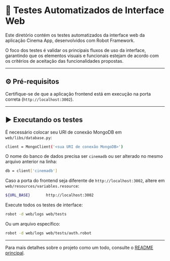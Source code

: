 # 🧪 Testes Automatizados de Interface Web

Este diretório contém os testes automatizados da interface web da aplicação Cinema App, desenvolvidos com Robot Framework.

O foco dos testes é validar os principais fluxos de uso da interface, garantindo que os elementos visuais e funcionais estejam de acordo com os critérios de aceitação das funcionalidades propostas.

---

## ⚙️ Pré-requisitos

Certifique-se de que a aplicação frontend está em execução na porta correta (`http://localhost:3002`).

---

## ▶️ Executando os testes

É necessário colocar seu URI de conexão MongoDB em `web/libs/database.py`:

```bash
client = MongoClient('<sua URI de conexão MongoDB>')
```

O nome do banco de dados precisa ser `cinemadb` ou ser alterado no mesmo arquivo anterior na linha:

```bash
db = client['cinemadb']
```

Caso a porta do frontend seja diferente de `http://localhost:3002`, altere em `web/resources/variables.resource`:

```bash
${URL_BASE}       http://localhost:3002
```

Execute todos os testes de interface:

```bash
robot -d web/logs web/tests
```

Ou um arquivo específico:

```bash
robot -d web/logs web/tests/auth.robot
```

---

Para mais detalhes sobre o projeto como um todo, consulte o [README principal](../README.md).
